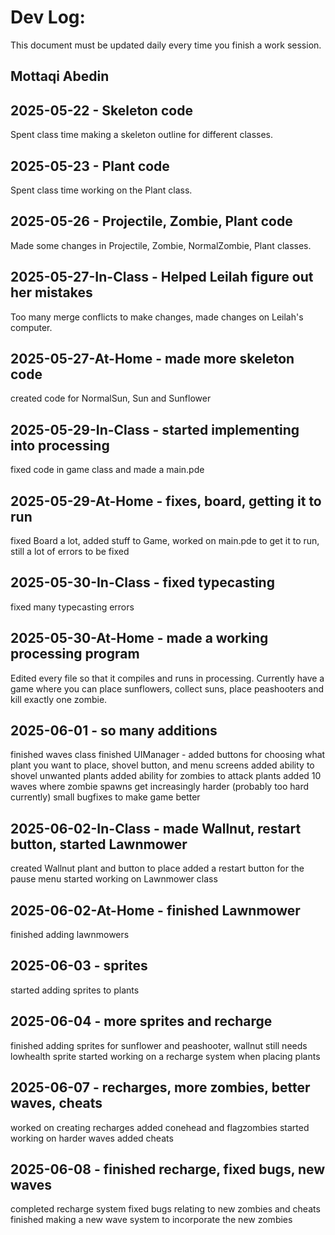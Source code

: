 # Dev Log:

This document must be updated daily every time you finish a work session.

## Mottaqi Abedin

## 2025-05-22 - Skeleton code
Spent class time making a skeleton outline for different classes.

## 2025-05-23 - Plant code
Spent class time working on the Plant class.

## 2025-05-26 - Projectile, Zombie, Plant code
Made some changes in Projectile, Zombie, NormalZombie, Plant classes.

## 2025-05-27-In-Class - Helped Leilah figure out her mistakes
Too many merge conflicts to make changes, made changes on Leilah's computer.

## 2025-05-27-At-Home - made more skeleton code
created code for NormalSun, Sun and Sunflower

## 2025-05-29-In-Class - started implementing into processing
fixed code in game class and made a main.pde

## 2025-05-29-At-Home - fixes, board, getting it to run
fixed Board a lot, added stuff to Game, worked on main.pde to get it to run, still a lot of errors to be fixed

## 2025-05-30-In-Class - fixed typecasting
fixed many typecasting errors

## 2025-05-30-At-Home - made a working processing program
Edited every file so that it compiles and runs in processing. Currently have a game where you can place sunflowers, collect suns, place peashooters and kill exactly one zombie.

## 2025-06-01 - so many additions
finished waves class
finished UIManager - added buttons for choosing what plant you want to place, shovel button, and menu screens
added ability to shovel unwanted plants
added ability for zombies to attack plants
added 10 waves where zombie spawns get increasingly harder (probably too hard currently)
small bugfixes to make game better

## 2025-06-02-In-Class - made Wallnut, restart button, started Lawnmower
created Wallnut plant and button to place
added a restart button for the pause menu
started working on Lawnmower class

## 2025-06-02-At-Home - finished Lawnmower
finished adding lawnmowers

## 2025-06-03 - sprites
started adding sprites to plants

## 2025-06-04 - more sprites and recharge
finished adding sprites for sunflower and peashooter, wallnut still needs lowhealth sprite
started working on a recharge system when placing plants

## 2025-06-07 - recharges, more zombies, better waves, cheats
worked on creating recharges
added conehead and flagzombies
started working on harder waves
added cheats

## 2025-06-08 - finished recharge, fixed bugs, new waves
completed recharge system
fixed bugs relating to new zombies and cheats
finished making a new wave system to incorporate the new zombies
